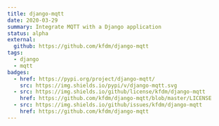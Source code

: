 ```yaml
---
title: django-mqtt
date: 2020-03-29
summary: Integrate MQTT with a Django application
status: alpha
external:
  github: https://github.com/kfdm/django-mqtt
tags:
  - django
  - mqtt
badges:
  - href: https://pypi.org/project/django-mqtt/
    src: https://img.shields.io/pypi/v/django-mqtt.svg
  - src: https://img.shields.io/github/license/kfdm/django-mqtt
    href: https://github.com/kfdm/django-mqtt/blob/master/LICENSE
  - src: https://img.shields.io/github/issues/kfdm/django-mqtt
    href: https://github.com/kfdm/django-mqtt
---
```

